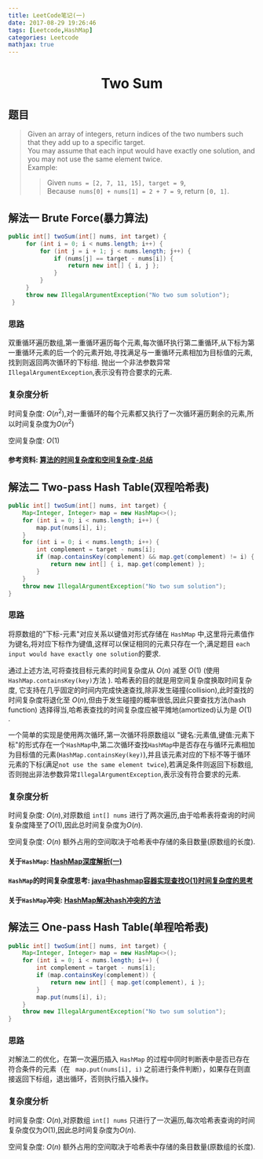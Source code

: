 ```yaml
---
title: LeetCode笔记(一)
date: 2017-08-29 19:26:46
tags: [Leetcode,HashMap]
categories: Leetcode
mathjax: true
---
```

# <center>Two Sum</center>
## 题目
> Given an array of integers, return indices of the two numbers such that they add up to a specific target.  
> You may assume that each input would have exactly one solution, and you may not use the same element twice.  
> Example:
> >Given `nums = [2, 7, 11, 15], target = 9`,  
> Because` nums[0] + nums[1] = 2 + 7 = 9`,
> return `[0, 1]`.

## 解法一 Brute Force(暴力算法)
```java
public int[] twoSum(int[] nums, int target) {   
     for (int i = 0; i < nums.length; i++) {
         for (int j = i + 1; j < nums.length; j++) {
             if (nums[j] == target - nums[i]) {
                 return new int[] { i, j };
             }
         }
     }
     throw new IllegalArgumentException("No two sum solution");
 }
```
### 思路
  双重循环遍历数组,第一重循环遍历每个元素,每次循环执行第二重循环,从下标为第一重循环元素的后一个的元素开始,寻找满足与一重循环元素相加为目标值的元素,找到则返回两次循环的下标组.
  抛出一个非法参数异常`IllegalArgumentException`,表示没有符合要求的元素.
### 复杂度分析
时间复杂度: $O(n^2)$,对一重循环的每个元素都又执行了一次循环遍历剩余的元素,所以时间复杂度为$O(n^2)$

空间复杂度: $O(1)$
#### 参考资料: [算法的时间复杂度和空间复杂度-总结](http://blog.csdn.net/zolalad/article/details/11848739)

## 解法二 Two-pass Hash Table(双程哈希表)
``` java
public int[] twoSum(int[] nums, int target) {
    Map<Integer, Integer> map = new HashMap<>();
    for (int i = 0; i < nums.length; i++) {
        map.put(nums[i], i);
    }
    for (int i = 0; i < nums.length; i++) {
        int complement = target - nums[i];
        if (map.containsKey(complement) && map.get(complement) != i) {
            return new int[] { i, map.get(complement) };
        }
    }
    throw new IllegalArgumentException("No two sum solution");
}
```
### 思路
将原数组的"下标-元素"对应关系以键值对形式存储在 `HashMap` 中,这里将元素值作为键名,将对应下标作为键值,这样可以保证相同的元素只存在一个,满足题目 `each input would have exactly one solution`的要求.

通过上述方法,可将查找目标元素的时间复杂度从 $O(n)$ 减至 $O(1)$ (使用 `HashMap.containsKey(key)`方法 ).  哈希表的目的就是用空间复杂度换取时间复杂度, 它支持在几乎固定的时间内完成快速查找,除非发生碰撞(collision),此时查找的时间复杂度将退化至 $O(n)$,但由于发生碰撞的概率很低,因此只要查找方法(hash function) 选择得当,哈希表查找的时间复杂度应被平摊地(amortized)认为是 $O(1)$ .

一个简单的实现是使用两次循环,第一次循环将原数组以 "键名:元素值,键值:元素下标"的形式存在一个`HashMap`中,第二次循环查找`HashMap`中是否存在与循环元素相加为目标值的元素(`HashMap.containsKey(key)`),并且该元素对应的下标不等于循环元素的下标(满足`not use the same element twice`),若满足条件则返回下标数组,否则抛出非法参数异常`IllegalArgumentException`,表示没有符合要求的元素.
### 复杂度分析
时间复杂度: $O(n)$,对原数组 `int[] nums` 进行了两次遍历,由于哈希表将查询的时间复杂度降至了$O(1)$,因此总时间复杂度为$O(n)$.

空间复杂度: $O(n)$ 额外占用的空间取决于哈希表中存储的条目数量(原数组的长度).
#### 关于`HashMap`:  [HashMap深度解析(一)](http://blog.csdn.net/ghsau/article/details/16843543)
#### `HashMap`的时间复杂度思考:  [java中hashmap容器实现查找O(1)时间复杂度的思考](http://blog.csdn.net/u014633283/article/details/48549155)
#### 关于`HashMap`冲突:  [HashMap解决hash冲突的方法](http://blog.csdn.net/subuser/article/details/47188837)
## 解法三 One-pass Hash Table(单程哈希表)
``` java
public int[] twoSum(int[] nums, int target) {
    Map<Integer, Integer> map = new HashMap<>();
    for (int i = 0; i < nums.length; i++) {
        int complement = target - nums[i];
        if (map.containsKey(complement)) {
            return new int[] { map.get(complement), i };
        }
        map.put(nums[i], i);
    }
    throw new IllegalArgumentException("No two sum solution");
}
```
### 思路
对解法二的优化，在第一次遍历插入 `HashMap` 的过程中同时判断表中是否已存在符合条件的元素（在 ` map.put(nums[i], i)` 之前进行条件判断），如果存在则直接返回下标组，退出循环，否则执行插入操作。

### 复杂度分析
时间复杂度: $O(n)$,对原数组 `int[] nums` 只进行了一次遍历,每次哈希表查询的时间复杂度仅为$O(1)$,因此总时间复杂度为$O(n)$.

空间复杂度: $O(n)$ 额外占用的空间取决于哈希表中存储的条目数量(原数组的长度).

